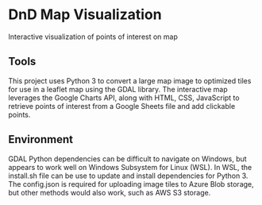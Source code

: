 # DnD Map Visualization
Interactive visualization of points of interest on map

## Tools
This project uses Python 3 to convert a large map image to optimized tiles for use in a leaflet map using the GDAL library. The interactive map leverages the Google Charts API, along with HTML, CSS, JavaScript to retrieve points of interest from a Google Sheets file and add clickable points.

## Environment
GDAL Python dependencies can be difficult to navigate on Windows, but appears to work well on Windows Subsystem for Linux (WSL). In WSL, the install.sh file can be use to update and install dependencies for Python 3. The config.json is required for uploading image tiles to Azure Blob storage, but other methods would also work, such as AWS S3 storage.
